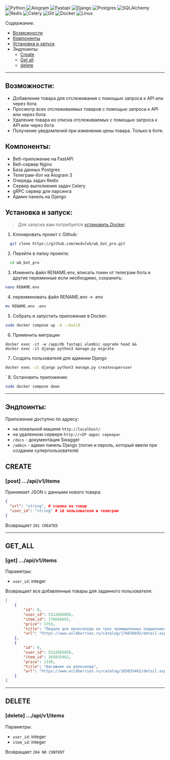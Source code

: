![Python](https://img.shields.io/badge/python-3670A0?style=for-the-badge&logo=python&logoColor=ffdd54)
![Aiogram](https://img.shields.io/badge/Aiogram-white?style=for-the-badge&logo=chatbot&color=%234796EC)
![Fastapi](https://img.shields.io/badge/Fastapi-black?style=for-the-badge&logo=fastapi&logoColor=white&color=%23009688)
![Django](https://img.shields.io/badge/django-%23092E20.svg?style=for-the-badge&logo=django&logoColor=white)
![Postgres](https://img.shields.io/badge/postgres-%23316192.svg?style=for-the-badge&logo=postgresql&logoColor=white)
![SQLAlchemy](https://img.shields.io/badge/SQLAlchemy-black?style=for-the-badge&logo=sqlalchemy&logoColor=red)
![Redis](https://img.shields.io/badge/redis-%23DD0031.svg?style=for-the-badge&logo=redis&logoColor=white)
![Celery](https://img.shields.io/badge/celery-%23a9cc54.svg?style=for-the-badge&logo=celery&logoColor=ddf4a4)
![Git](https://img.shields.io/badge/git-%23F05033.svg?style=for-the-badge&logo=git&logoColor=white)
![Docker](https://img.shields.io/badge/docker-%230db7ed.svg?style=for-the-badge&logo=docker&logoColor=white)
![Linux](https://img.shields.io/badge/Linux-FCC624?style=for-the-badge&logo=linux&logoColor=black)

Содержание:
- [Возможности](#features)  
- [Компоненты](#services)  
- [Установка и запуск](#install)  
- Эндпоинты:
  - [Create](#create)
  - [Get all](#get_all)
  - [delete](#delete)

---

<a id="features"></a>
## Возможности:
- Добавление товара для отслеживания с помощью запроса к API или через бота
- Просмотр всех отслеживаемых товаров с помощью запроса к API или через бота
- Удаление товара из списка отслеживаемых с помощью запроса к API или через бота
- Получение уведомлений при изменении цены товара. Только в боте.

<a id="services"></a>
## Компоненты:
- Веб-приложение на FastAPI  
- Веб-сервер Nginx  
- База данных Postgres  
- Телеграм-бот на Aiogram 3  
- Очередь задач Redis
- Сервер выполнения задач Celery
- gRPC сервер для парсинга
- Админ панель на Django

<a id="install"></a>
## Установка и запуск:
>Для запуска вам потребуется [установить Docker](https://www.docker.com/).
1. Клонировать проект с Github:
```bash
  git clone https://github.com/moduleb/wb_bot_pro.git
```

2. Перейти в папку проекта:
```bash
  cd wb_bot_pro
```

3. Изменить файл RENAME.env, вписать токен от телеграм бота и другие переменные если необходимо, сохранить:
```bash
nano RENAME.env
```

4. переименовать файл RENAME.env -> .env
```sh
mv RENAME.env .env
```

5. Собрать и запустить приложение в Docker:
```bash
sudo docker compose up -d --build
```

6. Применить миграции
```shell
docker exec -it -w /app/db fastapi alembic upgrade head &&
docker exec -it django python3 manage.py migrate
```

7. Создать пользователя для админки Django
```sh
docker exec -it django python3 manage.py createsuperuser
```
`
8. Остановить приложение:
```bash
sudo docker compose down
```

---
<a id="endpoints"></a>
## Эндпоинты:

Приложение доступно по адресу:  
- на локальной машине `http://localhost/`  
- на удаленном сервере `http://<IP адрес сервера>`  
- `/docs` - документация Swagger  
- `/admin` - админ панель Django (логин и пароль, который ввели при создании суперпользователя)  

## CREATE
<a id="create"></a>
### **[post]** .../api/v1/items

Принимает JSON с данными нового товара:
```json
{
  "url": "string", # ссылка на товар
  "user_id": "string" # id пользователя в телеграм
}
```

Возвращает `201 CREATED`

---

## GET_ALL
<a id="get_all"></a>
### **[get]** .../api/v1/items
Параметры:  
 - `user_id`: integer

Возвращает все добавленные товары для заданного пользователя:
```json
[
    {
        "id": 8,
        "user_id": 5312665858,
        "item_id": 176656692,
        "price": 1753,
        "title": "Педали для велосипеда на трех промышленных подшипниках",
        "url": "https://www.wildberries.ru/catalog/176656692/detail.aspx"
    },
    {
        "id": 9,
        "user_id": 5312665858,
        "item_id": 165835462,
        "price": 1338,
        "title": "Багажник на велосипед",
        "url": "https://www.wildberries.ru/catalog/165835462/detail.aspx"
    }
]
```

---

## DELETE
<a id="delete"></a>
### **[delete]** .../api/v1/items
Параметры:  
 - `user_id`: integer  
 - `item_id`: integer

Возвращает `204 NO CONTENT`



